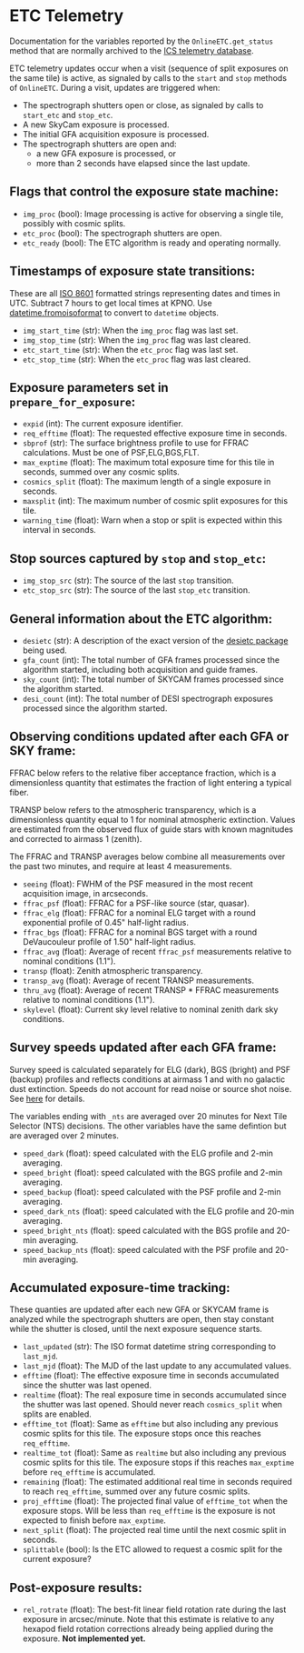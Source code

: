 # ETC Telemetry

Documentation for the variables reported by the `OnlineETC.get_status` method that are normally archived to the [ICS telemetry database](https://replicator.desi.lbl.gov/TV3/app/T/index).

ETC telemetry updates occur when a visit (sequence of split exposures on the same tile) is active, as signaled by calls to the `start` and `stop` methods of `OnlineETC`. During a visit, updates are triggered when:
 - The spectrograph shutters open or close, as signaled by calls to `start_etc` and `stop_etc`.
 - A new SkyCam exposure is processed.
 - The initial GFA acquisition exposure is processed.
 - The spectrograph shutters are open and:
   - a new GFA exposure is processed, or
   - more than 2 seconds have elapsed since the last update.

## Flags that control the exposure state machine:

 - `img_proc` (bool): Image processing is active for observing a single tile, possibly with cosmic splits.
 - `etc_proc` (bool): The spectrograph shutters are open.
 - `etc_ready` (bool): The ETC algorithm is ready and operating normally.

## Timestamps of exposure state transitions:

These are all [ISO 8601](https://en.wikipedia.org/wiki/ISO_8601) formatted strings representing dates and times in UTC.  Subtract 7 hours to get local times at KPNO. Use [datetime.fromoisoformat](https://docs.python.org/3/library/datetime.html#datetime.datetime.fromisoformat) to convert to `datetime` objects.

 - `img_start_time` (str): When the `img_proc` flag was last set.
 - `img_stop_time` (str): When the `img_proc` flag was last cleared.
 - `etc_start_time` (str): When the `etc_proc` flag was last set.
 - `etc_stop_time` (str): When the `etc_proc` flag was last cleared.

## Exposure parameters set in `prepare_for_exposure`:

 - `expid` (int): The current exposure identifier.
 - `req_efftime` (float): The requested effective exposure time in seconds.
 - `sbprof` (str): The surface brightness profile to use for FFRAC calculations. Must be one of PSF,ELG,BGS,FLT.
 - `max_exptime` (float): The maximum total exposure time for this tile in seconds, summed over any cosmic splits.
 - `cosmics_split` (float): The maximum length of a single exposure in seconds.
 - `maxsplit` (int): The maximum number of cosmic split exposures for this tile.
 - `warning_time` (float): Warn when a stop or split is expected within this interval in seconds.

## Stop sources captured by `stop` and `stop_etc`:

 - `img_stop_src` (str): The source of the last `stop` transition.
 - `etc_stop_src` (str): The source of the last `stop_etc` transition.

## General information about the ETC algorithm:

 - `desietc` (str): A description of the exact version of the [desietc package](https://github.com/desihub/desietc) being used.
 - `gfa_count` (int): The total number of GFA frames processed since the algorithm started, including both acquisition and guide frames.
 - `sky_count` (int): The total number of SKYCAM frames processed since the algorithm started.
 - `desi_count` (int): The total number of DESI spectrograph exposures processed since the algorithm started.

## Observing conditions updated after each GFA or SKY frame:

FFRAC below refers to the relative fiber acceptance fraction, which is a dimensionless quantity that estimates the fraction of light entering a typical fiber.

TRANSP below refers to the atmospheric transparency, which is a dimensionless quantity equal to 1 for nominal atmospheric extinction. Values are estimated from the observed flux of guide stars with known magnitudes and corrected to airmass 1 (zenith).

The FFRAC and TRANSP averages below combine all measurements over the past two minutes, and require at least 4 measurements.

 - `seeing` (float): FWHM of the PSF measured in the most recent acquisition image, in arcseconds.
 - `ffrac_psf` (float): FFRAC for a PSF-like source (star, quasar).
 - `ffrac_elg` (float): FFRAC for a nominal ELG target with a round exponential profile of 0.45" half-light radius.
 - `ffrac_bgs` (float): FFRAC for a nominal BGS target with a round DeVaucouleur profile of 1.50" half-light radius.
 - `ffrac_avg` (float): Average of recent `ffrac_psf` measurements relative to nominal conditions (1.1").
 - `transp` (float): Zenith atmospheric transparency.
 - `transp_avg` (float): Average of recent TRANSP measurements.
 - `thru_avg` (float): Average of recent TRANSP * FFRAC measurements relative to nominal conditions (1.1").
 - `skylevel` (float): Current sky level relative to nominal zenith dark sky conditions.

## Survey speeds updated after each GFA frame:

Survey speed is calculated separately for ELG (dark), BGS (bright) and PSF (backup) profiles and reflects
conditions at airmass 1 and with no galactic dust extinction. Speeds do not account for read noise or
source shot noise.
See [here](https://desi.lbl.gov/trac/wiki/SurveyOps/SurveySpeed#SurveySpeed) for details.

The variables ending with `_nts` are averaged over 20 minutes for Next Tile Selector (NTS) decisions.
The other variables have the same defintion but are averaged over 2 minutes.

 - `speed_dark` (float): speed calculated with the ELG profile and 2-min averaging.
 - `speed_bright` (float): speed calculated with the BGS profile and 2-min averaging.
 - `speed_backup` (float): speed calculated with the PSF profile and 2-min averaging.
 - `speed_dark_nts` (float): speed calculated with the ELG profile and 20-min averaging.
 - `speed_bright_nts` (float): speed calculated with the BGS profile and 20-min averaging.
 - `speed_backup_nts` (float): speed calculated with the PSF profile and 20-min averaging.

## Accumulated exposure-time tracking:

These quanties are updated after each new GFA or SKYCAM frame is analyzed while the spectrograph shutters are open, then stay constant while the shutter is closed, until the next exposure sequence starts.

 - `last_updated` (str): The ISO format datetime string corresponding to `last_mjd`.
 - `last_mjd` (float): The MJD of the last update to any accumulated values.
 - `efftime` (float): The effective exposure time in seconds accumulated since the shutter was last opened.
 - `realtime` (float): The real exposure time in seconds accumulated since the shutter was last opened. Should never reach `cosmics_split` when splits are enabled.
 - `efftime_tot` (float): Same as `efftime` but also including any previous cosmic splits for this tile. The exposure stops once this reaches `req_efftime`.
 - `realtime_tot` (float): Same as `realtime` but also including any previous cosmic splits for this tile. The exposure stops if this reaches `max_exptime` before `req_efftime` is accumulated.
 - `remaining` (float): The estimated additional real time in seconds required to reach `req_efftime`, summed over any future cosmic splits.
 - `proj_efftime` (float): The projected final value of `efftime_tot` when the exposure stops. Will be less than `req_efftime` is the exposure is not expected to finish before `max_exptime`.
 - `next_split` (float): The projected real time until the next cosmic split in seconds.
 - `splittable` (bool): Is the ETC allowed to request a cosmic split for the current exposure?

## Post-exposure results:

 - `rel_rotrate` (float): The best-fit linear field rotation rate during the last exposure in arcsec/minute. Note that this estimate is relative to any hexapod field rotation corrections already being applied during the exposure. **Not implemented yet.**